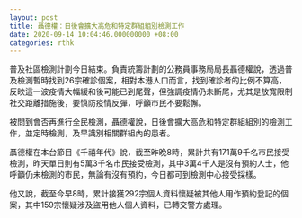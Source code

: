 ```yaml
---
layout: post
title: 聶德權：日後會擴大高危和特定群組組別檢測工作
date: 2020-09-14 10:04:46.000000000 +08:00
categories: rthk
---
```


普及社區檢測計劃今日結束。負責統籌計劃的公務員事務局局長聶德權說，透過普及檢測暫時找到26宗確診個案，相對本港人口而言，找到確診者的比例不算高，反映這一波疫情大幅緩和後可能已到尾聲，但強調疫情仍未斷尾，尤其是放寬限制社交距離措施後，要慎防疫情反彈，呼籲市民不要鬆懈。

被問到會否再進行全民檢測，聶德權說，日後會擴大高危和特定群組組別的檢測工作，並定時檢測，及早識別相關群組內的患者。

聶德權在本台節目《千禧年代》說，截至昨晚8時，累計共有171萬9千名市民接受檢測，昨天單日則有5萬3千名市民接受檢測，其中3萬4千人是沒有預約人士，他呼籲仍未檢測的市民，無論有沒有預約，今日都可到檢測中心接受採樣。

他又說，截至今早8時，累計接獲292宗個人資料懷疑被其他人用作預約登記的個案，其中159宗懷疑涉及盜用他人個人資料，已轉交警方處理。

